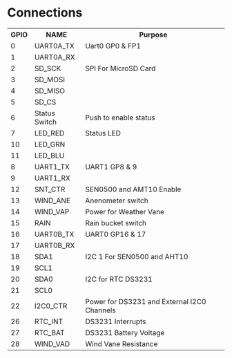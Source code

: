 # Connections


<table>
  <tr><th>GPIO</th><th>NAME</th><th>Purpose</th></tr>
  <tr><td>0</td><td>UART0A_TX</td><td>Uart0 GP0 & FP1</td></tr>
  <tr><td>1</td><td>UART0A_RX</td><td></td></tr>
  <tr><td>2</td><td>SD_SCK</td><td>SPI For MicroSD Card</td></tr>
  <tr><td>3</td><td>SD_MOSI</td><td></td></tr>
  <tr><td>4</td><td>SD_MISO</td><td></td></tr>
  <tr><td>5</td><td>SD_CS</td><td></td></tr>
  
  <tr><td>6</td><td>Status Switch</td><td>Push to enable status</td></tr>
  <tr><td>7</td><td>LED_RED</td><td>Status LED</td></tr>
  <tr><td>10</td><td>LED_GRN</td><td></td></tr>
  <tr><td>11</td><td>LED_BLU</td><td></td></tr>
  
  <tr><td>8</td><td>UART1_TX</td><td>UART1 GP8 & 9</td></tr>
  <tr><td>9</td><td>UART1_RX</td><td></td></tr>
  
  <tr><td>12</td><td>SNT_CTR</td><td>SEN0500 and AMT10 Enable</td></tr>
  <tr><td>13</td><td>WIND_ANE</td><td>Anenometer switch</td></tr>
  <tr><td>14</td><td>WIND_VAP</td><td>Power for Weather Vane</td></tr>
  <tr><td>15</td><td>RAIN</td><td>Rain bucket switch</td></tr>
  
  <tr><td>16</td><td>UART0B_TX</td><td>UART0 GP16 & 17</td></tr>
  <tr><td>17</td><td>UART0B_RX</td><td> </td></tr>
  <tr><td>18</td><td>SDA1</td><td>I2C 1 For SEN0500 and AHT10 </td></tr>
  <tr><td>19</td><td>SCL1</td><td> </td></tr>
  <tr><td>20</td><td>SDA0</td><td>I2C for RTC DS3231</td></tr>
  <tr><td>21</td><td>SCL0</td><td></td></tr>
  
  <tr><td>22</td><td>I2C0_CTR</td><td>Power for DS3231 and External I2C0 Channels</td></tr>
  
  <tr><td>26</td><td>RTC_INT</td><td>DS3231 Interrupts</td></tr>
  <tr><td>27</td><td>RTC_BAT</td><td>DS3231 Battery Voltage </td></tr>
  <tr><td>28</td><td>WIND_VAD</td><td>Wind Vane Resistance</td></tr>
  
</table>


